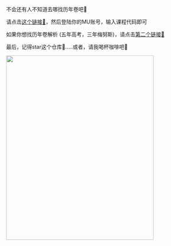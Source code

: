 不会还有人不知道去哪找历年卷吧🥹

请点击[这个链接🔗]，然后登陆你的MU账号，输入课程代码即可

如果你想找历年卷解析 (五年高考，三年梅努斯)，请点击[第二个链接🔗]

最后，记得star这个仓库🌟.....或者，请我喝杯咖啡吧🥰

<img src="https://s2.loli.net/2022/09/30/LoZAKE2rfN965k4.jpg" height="500" width="400" />

[第二个链接🔗]: https://mieclance.club/?s=%E5%8E%86%E5%B9%B4%E5%8D%B7
[这个链接🔗]: https://www.maynoothuniversity.ie/library/exam-papers





